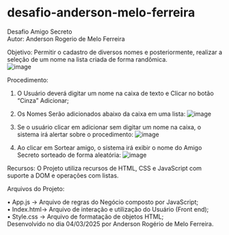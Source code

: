 # desafio-anderson-melo-ferreira
Desafio Amigo Secreto</br>
Autor: Anderson Rogerio de Melo Ferreira

Objetivo: Permitir o cadastro de diversos nomes e posteriormente, realizar a seleção de um nome na lista criada de forma randômica.</br>
 ![image](https://github.com/user-attachments/assets/6e6c57e4-4a9d-45c8-94c5-74dd56a2042b)


Procedimento:
1.	O Usuário deverá digitar um nome na caixa de texto e Clicar no botão “Cinza” Adicionar;
2.	Os Nomes Serão adicionados abaixo da caixa em uma lista:
![image](https://github.com/user-attachments/assets/0e39304f-5564-49ed-bfb3-1a625c4ebe36)
 
3.	Se o usuário clicar em adicionar sem digitar um nome na caixa, o sistema irá alertar sobre o procedimento:
![image](https://github.com/user-attachments/assets/fecdb076-14fb-421c-8558-fdae023bc4dd)

4.	Ao clicar em Sortear amigo, o sistema irá exibir o nome do Amigo Secreto sorteado de forma aleatória:
 ![image](https://github.com/user-attachments/assets/037ed137-9377-4293-8ab4-cc49b6b9194b)

Recursos: O Projeto utiliza recursos de HTML, CSS e JavaScript com suporte a DOM e operações com listas.

Arquivos do Projeto: 

•	App.js -> Arquivo de regras do Negócio composto por JavaScript;</br>
•	Index.html-> Arquivo de interação e utilização do Usuário (Front end); </br>
•	Style.css -> Arquivo de formatação de objetos HTML;</br>
Desenvolvido no dia 04/03/2025 por Anderson Rogério de Melo Ferreira.
